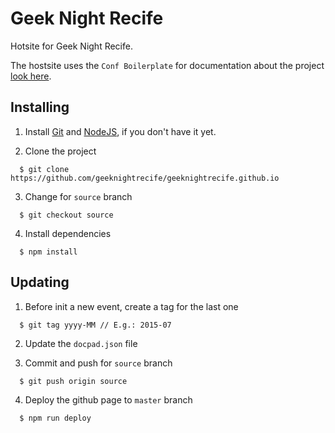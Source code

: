 # Geek Night Recife
  Hotsite for Geek Night Recife.

  The hostsite uses the `Conf Boilerplate` for documentation about the project [look here](https://github.com/geeknightrecife/geeknightrecife.github.io/tree/source).

## Installing

1. Install [Git](http://git-scm.com/downloads) and [NodeJS](http://nodejs.org/download/), if you don't have it yet.

2. Clone the project

  ```
    $ git clone https://github.com/geeknightrecife/geeknightrecife.github.io
  ```

3. Change for `source` branch

  ```
    $ git checkout source
  ```

4. Install dependencies

  ```
    $ npm install
  ```

## Updating

1. Before init a new event, create a tag for the last one

  ```
    $ git tag yyyy-MM // E.g.: 2015-07
  ```

2. Update the `docpad.json` file

3. Commit and push for `source` branch

  ```
    $ git push origin source
  ```

4. Deploy the github page to `master` branch

  ```
    $ npm run deploy
  ```

